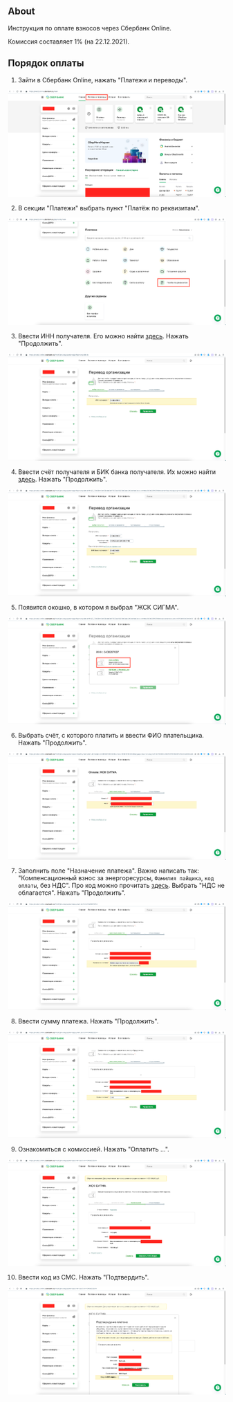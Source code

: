 ## About

Инструкция по оплате взносов через Сбербанк Online.

Комиссия составляет 1% (на 22.12.2021).

## Порядок оплаты

1. Зайти в Сбербанк Online, нажать "Платежи и переводы".

![Step 1](./assets/sber-online-pay1.png)

2. В секции "Платежи" выбрать пункт "Платёж по реквизитам".

![Step 2](./assets/sber-online-pay2.png)

3. Ввести ИНН получателя. Его можно найти [здесь](README.md). Нажать "Продолжить".

![Step 3](./assets/sber-online-pay3.png)

4. Ввести счёт получателя и БИК банка получателя. Их можно найти [здесь](README.md). Нажать "Продолжить".

![Step 4](./assets/sber-online-pay4.png)

5. Появится окошко, в котором я выбрал "ЖСК СИГМА".

![Step 5](./assets/sber-online-pay5.png)

6. Выбрать счёт, с которого платить и ввести ФИО плательщика. Нажать "Продолжить".

![Step 6](./assets/sber-online-pay6.png)

7. Заполнить поле "Назначение платежа". Важно написать так: "Компенсационный взнос за энергоресурсы, `Фамилия пайщика`, `код оплаты`, без НДС". Про код можно прочитать [здесь](README.md). Выбрать "НДС не облагается". Нажать "Продолжить".

![Step 7](./assets/sber-online-pay7.png)

8. Ввести сумму платежа. Нажать "Продолжить".

![Step 8](./assets/sber-online-pay8.png)

9. Ознакомиться с комиссией. Нажать "Оплатить ...".

![Step 9](./assets/sber-online-pay9.png)

10. Ввести код из СМС. Нажать "Подтвердить".

![Step 10](./assets/sber-online-pay10.png)
